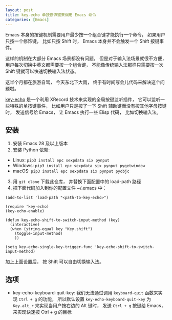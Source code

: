 ```yaml
---
layout: post
title: key-echo 单按修饰键来调用 Emacs 命令
categories: [Emacs]
---
```


Emacs 本身的按键机制需要用户最少按一个组合键才能执行一个命令， 如果用户只按一个修饰键， 比如只按 Shift 时， Emacs 本身并不会触发一个 Shift 按键事件。

这样的机制在大部分 Emacs 场景都没有问题， 但是对于输入法场景就很不方便， 用户每次切换中英文都需要按一个组合键， 不能像传统输入法那样只需要按一次 Shift 键就可以快速切换输入法状态。

这半个月都在旅游自驾， 今天东北下大雨， 终于有时间写会儿代码来解决这个问题啦。

[key-echo](https://github.com/manateelazycat/key-echo) 是一个利用 XRecord 技术来实现的全局按键监听插件， 它可以监听一些特殊的单按键事件， 比如用户只是按了一下 Shift 辅助键而没有按其他字母按键时， 发送信号给 Emacs， 让 Emacs 执行一些 Elisp 代码， 比如切换输入法。

## 安装
1. 安装 Emacs 28 及以上版本
2. 安装 Python 依赖: 
 - Linux: `pip3 install epc sexpdata six pynput`
 - Windows: `pip3 install epc sexpdata six pynput pygetwindow`
 - macOS: `pip3 install epc sexpdata six pynput pyobjc`
3. 用 `git clone` 下载此仓库， 并替换下面配置中的 load-path 路径
4. 把下面代码加入到你的配置文件 ~/.emacs 中：

```elisp
(add-to-list 'load-path "<path-to-key-echo>")

(require 'key-echo)
(key-echo-enable)

(defun key-echo-shift-to-switch-input-method (key)
  (interactive)
  (when (string-equal key "Key.shift")
    (toggle-input-method)
    ))

(setq key-echo-single-key-trigger-func 'key-echo-shift-to-switch-input-method)
```

加上上面设置后， 按 Shift 可以自由切换输入法。

## 选项
* key-echo-keyboard-quit-key: 我们无法通过调用 `keyboard-quit` 函数来实现 `Ctrl + g` 的功能， 所以默认设置 `key-echo-keyboard-quit-key` 为 `Key.alt_r` 来实现当用户按右边的 Alt 键时， 发送 `Ctrl + g` 按键给 Emacs， 来实现快速按 Ctrl + g 的目标 
